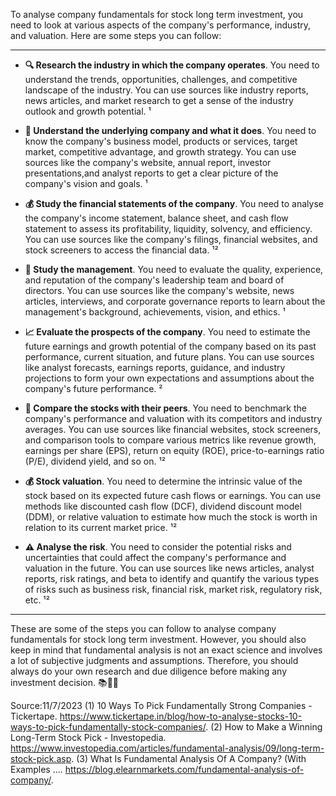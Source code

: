 To analyse company fundamentals for stock long term investment, you need to look at various aspects of the company's performance, industry, and valuation. Here are some steps you can follow:

---
- **🔍 Research the industry in which the company operates**. You need to understand the trends, opportunities, challenges, and competitive landscape of the industry. You can use sources like industry reports, news articles, and market research to get a sense of the industry outlook and growth potential. ¹
  
- **🏢 Understand the underlying company and what it does**. You need to know the company's business model, products or services, target market, competitive advantage, and growth strategy. You can use sources like the company's website, annual report, investor presentations,and analyst reports to get a clear picture of the company's vision and goals. ¹
  
- **💰 Study the financial statements of the company**. You need to analyse the company's income statement, balance sheet, and cash flow statement to assess its profitability, liquidity, solvency, and efficiency. You can use sources like the company's filings, financial websites, and stock screeners to access the financial data. ¹²
  
- **👥 Study the management**. You need to evaluate the quality, experience, and reputation of the company's leadership team and board of directors. You can use sources like the company's website, news articles, interviews, and corporate governance reports to learn about the management's background, achievements, vision, and ethics. ¹
  
- **📈 Evaluate the prospects of the company**. You need to estimate the future earnings and growth potential of the company based on its past performance, current situation, and future plans. You can use sources like analyst forecasts, earnings reports, guidance, and industry projections to form your own expectations and assumptions about the company's future performance. ²
  
- **🔁 Compare the stocks with their peers**. You need to benchmark the company's performance and valuation with its competitors and industry averages. You can use sources like financial websites, stock screeners, and comparison tools to compare various metrics like revenue growth, earnings per share (EPS), return on equity (ROE), price-to-earnings ratio (P/E), dividend yield, and so on. ¹²
  
- **💰 Stock valuation**. You need to determine the intrinsic value of the stock based on its expected future cash flows or earnings. You can use methods like discounted cash flow (DCF), dividend discount model (DDM), or relative valuation to estimate how much the stock is worth in relation to its current market price. ¹²
  
- **⚠️ Analyse the risk**. You need to consider the potential risks and uncertainties that could affect the company's performance and valuation in the future. You can use sources like news articles, analyst reports, risk ratings, and beta to identify and quantify the various types of risks such as business risk, financial risk, market risk, regulatory risk, etc. ¹²
---

These are some of the steps you can follow to analyse company fundamentals for stock long term investment. However, you should also keep in mind that fundamental analysis is not an exact science and involves a lot of subjective judgments and assumptions. Therefore, you should always do your own research and due diligence before making any investment decision. 📚🔎💡


Source:11/7/2023
(1) 10 Ways To Pick Fundamentally Strong Companies - Tickertape. https://www.tickertape.in/blog/how-to-analyse-stocks-10-ways-to-pick-fundamentally-stock-companies/.
(2) How to Make a Winning Long-Term Stock Pick - Investopedia. https://www.investopedia.com/articles/fundamental-analysis/09/long-term-stock-pick.asp.
(3) What Is Fundamental Analysis Of A Company? (With Examples .... https://blog.elearnmarkets.com/fundamental-analysis-of-company/.